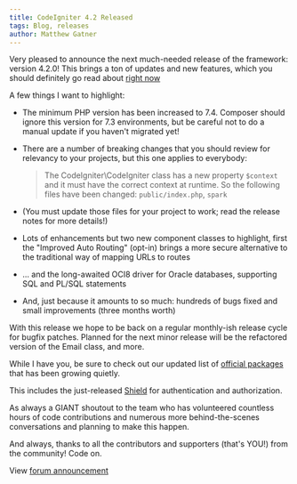 ```yaml
---
title: CodeIgniter 4.2 Released
tags: Blog, releases
author: Matthew Gatner
---
```


Very pleased to announce the next much-needed release of the framework: version 4.2.0!
This brings a ton of updates and new features, which you should definitely go read about [right now](https://codeigniter.com/user_guide/changelogs/v4.2.0.html)

A few things I want to highlight:

- The minimum PHP version has been increased to 7.4. Composer should ignore this version for 7.3 environments, but be careful not to do a manual update if you haven't migrated yet!
- There are a number of breaking changes that you should review for relevancy to your projects, but this one applies to everybody:

    > The CodeIgniter\CodeIgniter class has a new property `$context` and it must have the correct context at runtime. So the following files have been changed: `public/index.php`, `spark`

- (You must update those files for your project to work; read the release notes for more details!)
- Lots of enhancements but two new component classes to highlight, first the "Improved Auto Routing" (opt-in) brings a more secure alternative to the traditional way of mapping URLs to routes
- ... and the long-awaited OCI8 driver for Oracle databases, supporting SQL and PL/SQL statements
- And, just because it amounts to so much: hundreds of bugs fixed and small improvements (three months worth)

With this release we hope to be back on a regular monthly-ish release cycle for bugfix patches. Planned for the next minor release will be the refactored version of the Email class, and more.

While I have you, be sure to check out our updated list of [official packages](https://codeigniter.com/user_guide/libraries/official_packages.html) that has been growing quietly.

This includes the just-released [Shield](https://github.com/codeigniter4/shield) for authentication and authorization.



As always a GIANT shoutout to the team who has volunteered countless hours of code contributions and numerous more behind-the-scenes conversations and planning to make this happen.

And always, thanks to all the contributors and supporters (that's YOU!) from the community! Code on.

View [forum announcement](https://forum.codeigniter.com/showthread.php?tid=82011)
